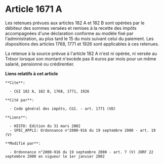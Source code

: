 # Article 1671 A

Les retenues prévues aux articles 182 A et 182 B sont opérées par le débiteur des sommes versées et remises à la recette des
impôts accompagnées d'une déclaration conforme au modèle fixé par l'administration, au plus tard le 15 du mois suivant celui
du paiement. Les dispositions des articles 1768, 1771 et 1926 sont applicables à ces retenues.

La retenue à la source prévue à l'article 182 A n'est ni opérée, ni versée au Trésor lorsque son montant n'excède pas 8 euros
par mois pour un même salarié, pensionné ou crédirentier.

**Liens relatifs à cet article**

	**Cite**:

	  - CGI 182 A, 182 B, 1768, 1771, 1926

	**Cité par**:

	  - Code général des impôts, CGI. - art. 1771 (VD)

	**Liens**:

	  - HISTO: Edition du 31 mars 2002
	  - SPEC_APPLI: Ordonnance n°2000-916 du 19 septembre 2000 - art. 19 (V)

	**Modifié par**:

	  - Ordonnance n°2000-916 du 19 septembre 2000 - art. 7 (V) JORF 22 septembre 2000 en vigueur le 1er janvier 2002
